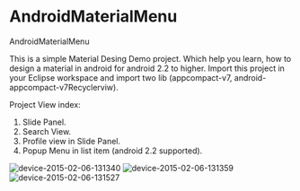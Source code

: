 # AndroidMaterialMenu
AndroidMaterialMenu 

This is a simple Material Desing Demo project. Which help you learn, how to design a material in android for android 2.2 to higher. Import this project in your Eclipse workspace and import two lib (appcompact-v7, android-appcompact-v7Recyclerviw). 

Project View index: 
1. Slide Panel. 
2. Search View. 
3. Profile view in Slide Panel. 
4. Popup Menu in list item (android 2.2 supported).


![device-2015-02-06-131340](https://cloud.githubusercontent.com/assets/10453203/6075979/e7d5a09c-ae02-11e4-95c8-616d164378fc.png)
![device-2015-02-06-131359](https://cloud.githubusercontent.com/assets/10453203/6075986/01a1990e-ae03-11e4-9ec0-54a5e2ae2aea.png)
![device-2015-02-06-131527](https://cloud.githubusercontent.com/assets/10453203/6075991/0e136168-ae03-11e4-803e-d992020465e2.png)
